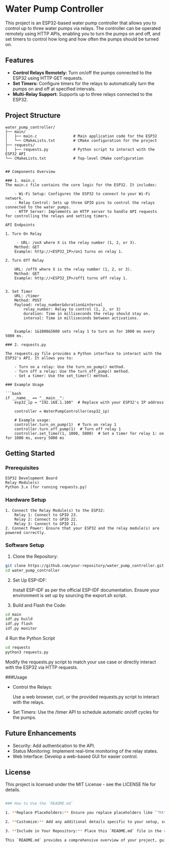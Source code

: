 # Water Pump Controller

This project is an ESP32-based water pump controller that allows you to control up to three water pumps via relays. The controller can be operated remotely using HTTP APIs, enabling you to turn the pumps on and off, and set timers to control how long and how often the pumps should be turned on.

## Features

- **Control Relays Remotely:** Turn on/off the pumps connected to the ESP32 using HTTP GET requests.
- **Set Timers:** Configure timers for the relays to automatically turn the pumps on and off at specified intervals.
- **Multi-Relay Support:** Supports up to three relays connected to the ESP32.

## Project Structure

```plaintext
water_pump_controller/
├── main/
│   ├── main.c                # Main application code for the ESP32
│   └── CMakeLists.txt        # CMake configuration for the project
├── requests/
│   ├── requests.py           # Python script to interact with the ESP32 API
└── CMakeLists.txt            # Top-level CMake configuration


## Components Overview

### 1. main.c
The main.c file contains the core logic for the ESP32. It includes:

	- Wi-Fi Setup: Configures the ESP32 to connect to your Wi-Fi network.
	- Relay Control: Sets up three GPIO pins to control the relays connected to the water pumps.
	- HTTP Server: Implements an HTTP server to handle API requests for controlling the relays and setting timers.

API Endpoints

1. Turn On Relay

	 - URL: /onX where X is the relay number (1, 2, or 3).
	Method: GET
	Example: http://<ESP32_IP>/on1 turns on relay 1.

2. Turn Off Relay

	URL: /offX where X is the relay number (1, 2, or 3).
	Method: GET
	Example: http://<ESP32_IP>/off1 turns off relay 1.
	

3. Set Timer
	URL: /timer
	Method: POST
	Payload: relay_number&duration&interval
		relay_number: Relay to control (1, 2, or 3)
		duration: Time in milliseconds the relay should stay on.
		interval: Time in milliseconds between activations.


	Example: 1&1000&5000 sets relay 1 to turn on for 1000 ms every 5000 ms.

### 2. requests.py

The requests.py file provides a Python interface to interact with the ESP32's API. It allows you to:

	- Turn on a relay: Use the turn_on_pump() method.
	- Turn off a relay: Use the turn_off_pump() method.
	- Set a timer: Use the set_timer() method.

### Example Usage

```bash
if __name__ == "__main__":
    esp32_ip = "192.168.1.100"  # Replace with your ESP32's IP address

    controller = WaterPumpController(esp32_ip)

    # Example usage:
    controller.turn_on_pump(1)  # Turn on relay 1
    controller.turn_off_pump(1)  # Turn off relay 1
    controller.set_timer(1, 1000, 5000)  # Set a timer for relay 1: on for 1000 ms, every 5000 ms
```

## Getting Started

### Prerequisites
	ESP32 Development Board
	Relay Module(s)
	Python 3.x (for running requests.py)

### Hardware Setup
	1. Connect the Relay Module(s) to the ESP32:
		Relay 1: Connect to GPIO 23.
		Relay 2: Connect to GPIO 22.
		Relay 3: Connect to GPIO 21.
	2. Connect Power: Ensure that your ESP32 and the relay module(s) are powered correctly.

### Software Setup
1. Clone the Repository:

```bash
git clone https://github.com/your-repository/water_pump_controller.git
cd water_pump_controller
```

2. Set Up ESP-IDF:

	Install ESP-IDF as per the official ESP-IDF documentation.
	Ensure your environment is set up by sourcing the export.sh script.

3. Build and Flash the Code:

```bash
cd main
idf.py build
idf.py flash
idf.py monitor
```

4 Run the Python Script

```bash
cd requests
python3 requests.py
```

Modify the requests.py script to match your use case or directly interact with the ESP32 via HTTP requests.

###Usage
 - Control the Relays:

	Use a web browser, curl, or the provided requests.py script to interact with the relays.
 - Set Timers:
	Use the /timer API to schedule automatic on/off cycles for the pumps.


## Future Enhancements
 - Security: Add authentication to the API.
 - Status Monitoring: Implement real-time monitoring of the relay states.
 - Web Interface: Develop a web-based GUI for easier control.


## License
This project is licensed under the MIT License - see the LICENSE file for details.

```bash

### How to Use the `README.md`

1. **Replace Placeholders:** Ensure you replace placeholders like `"https://github.com/your-repository/water_pump_controller.git"` with the actual URL of your repository.

2. **Customize:** Add any additional details specific to your setup, such as more specific instructions for setting up the hardware or software.

3. **Include in Your Repository:** Place this `README.md` file in the root directory of your `water_pump_controller` project, so it's visible on the project's main page when viewed on GitHub or any other repository hosting service.

This `README.md` provides a comprehensive overview of your project, guiding users through setup, usage, and future development possibilities.
```